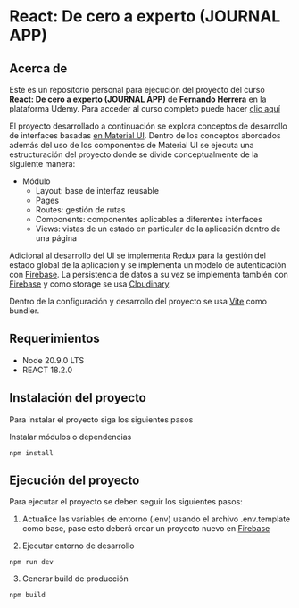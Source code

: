 # React: De cero a experto (JOURNAL APP)

## Acerca de

Este es un repositorio personal para ejecución del proyecto del curso **React: De cero a experto (JOURNAL APP)** de **Fernando Herrera** en la plataforma Udemy. Para acceder al curso completo puede hacer [clic aquí](https://www.udemy.com/course/react-cero-experto/)

El proyecto desarrollado a continuación se explora conceptos de desarrollo de interfaces basadas [en Material UI](https://mui.com/). Dentro de los conceptos abordados además del uso de los componentes de Material UI se ejecuta una estructuración del proyecto donde se divide conceptualmente de la siguiente manera:
- Módulo
    - Layout: base de interfaz reusable
    - Pages
    - Routes: gestión de rutas
    - Components: componentes aplicables a diferentes interfaces
    - Views: vistas de un estado en particular de la aplicación dentro de una página

Adicional al desarrollo del UI se implementa Redux para la gestión del estado global de la aplicación y se implementa un modelo de autenticación con [Firebase](https://console.firebase.google.com/). La persistencia de datos a su vez se implementa también con [Firebase](https://console.firebase.google.com/) y como storage se usa [Cloudinary](https://cloudinary.com/).


Dentro de la configuración y desarrollo del proyecto se usa [Vite](https://vitejs.dev/) como bundler.

## Requerimientos

- Node 20.9.0 LTS
- REACT 18.2.0

## Instalación del proyecto

Para instalar el proyecto siga los siguientes pasos

Instalar módulos o dependencias

```
npm install
```

## Ejecución del proyecto

Para ejecutar el proyecto se deben seguir los siguientes pasos:
1. Actualice las variables de entorno (.env) usando el archivo .env.template como base, pase esto deberá crear un proyecto nuevo en [Firebase](https://console.firebase.google.com/)

2. Ejecutar entorno de desarrollo

```
npm run dev
```

3. Generar build de producción

```
npm build
```
